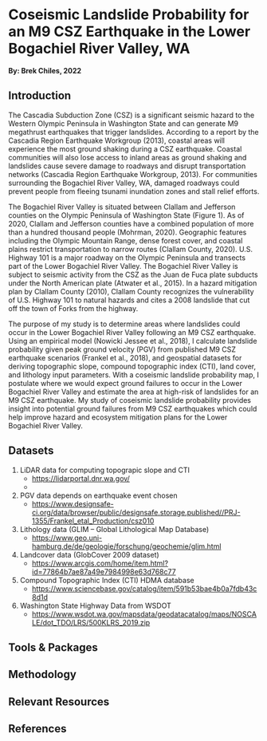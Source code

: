 # Coseismic Landslide Probability for an M9 CSZ Earthquake in the Lower Bogachiel River Valley, WA
**By: Brek Chiles, 2022**

## Introduction
The Cascadia Subduction Zone (CSZ) is a significant seismic hazard to the Western Olympic Peninsula in Washington State and can generate M9 megathrust earthquakes that trigger landslides. According to a report by the Cascadia Region Earthquake Workgroup (2013), coastal areas will experience the most ground shaking during a CSZ earthquake. Coastal communities will also lose access to inland areas as ground shaking and landslides cause severe damage to roadways and disrupt transportation networks (Cascadia Region Earthquake Workgroup, 2013). For communities surrounding the Bogachiel River Valley, WA, damaged roadways could prevent people from fleeing tsunami inundation zones and stall relief efforts. 

The Bogachiel River Valley is situated between Clallam and Jefferson counties on the Olympic Peninsula of Washington State (Figure 1). As of 2020, Clallam and Jefferson counties have a combined population of more than a hundred thousand people (Mohrman, 2020). Geographic features including the Olympic Mountain Range, dense forest cover, and coastal plains restrict transportation to narrow routes (Clallam County, 2020). U.S. Highway 101 is a major roadway on the Olympic Peninsula and transects part of the Lower Bogachiel River Valley. The Bogachiel River Valley is subject to seismic activity from the CSZ as the Juan de Fuca plate subducts under the North American plate (Atwater et al., 2015). In a hazard mitigation plan by Clallam County (2010), Clallam County recognizes the vulnerability of U.S. Highway 101 to natural hazards and cites a 2008 landslide that cut off the town of Forks from the highway. 

The purpose of my study is to determine areas where landslides could occur in the Lower Bogachiel River Valley following an M9 CSZ earthquake. Using an empirical model (Nowicki Jessee et al., 2018), I calculate landslide probability given peak ground velocity (PGV) from published M9 CSZ earthquake scenarios (Frankel et al., 2018), and geospatial datasets for deriving topographic slope, compound topographic index (CTI), land cover, and lithology input parameters. With a coseismic landslide probability map, I postulate where we would expect ground failures to occur in the Lower Bogachiel River Valley and estimate the area at high-risk of landslides for an M9 CSZ earthquake. My study of coseismic landslide probability provides insight into potential ground failures from M9 CSZ earthquakes which could help improve hazard and ecosystem mitigation plans for the Lower Bogachiel River Valley.

## Datasets
1. LiDAR data for computing topograpic slope and CTI
   - https://lidarportal.dnr.wa.gov/
    - 
2. PGV data depends on earthquake event chosen
   - https://www.designsafe-ci.org/data/browser/public/designsafe.storage.published//PRJ-1355/Frankel_etal_Production/csz010
3. Lithology data (GLIM – Global Lithological Map Database)
   - https://www.geo.uni-hamburg.de/de/geologie/forschung/geochemie/glim.html
4. Landcover data (GlobCover 2009 dataset)
   - https://www.arcgis.com/home/item.html?id=77864b7ae87a49e7984998e63d768c77
5. Compound Topographic Index (CTI) HDMA database
   - https://www.sciencebase.gov/catalog/item/591b53bae4b0a7fdb43c8d1d
6. Washington State Highway Data from WSDOT
   - https://www.wsdot.wa.gov/mapsdata/geodatacatalog/maps/NOSCALE/dot_TDO/LRS/500KLRS_2019.zip

## Tools & Packages

## Methodology

## Relevant Resources

## References
